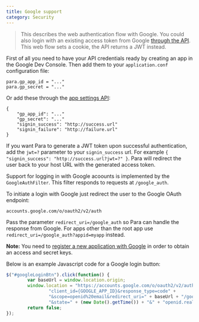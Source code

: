 ```yaml
---
title: Google support
category: Security
---
```


> This describes the web authentication flow with Google. You could also login with an existing access token from
> Google [through the API](#034-api-jwt-signin). This web flow sets a cookie, the API returns a JWT instead.

First of all you need to have your API credentials ready by creating an app in the Google Dev Console.
Then add them to your `application.conf` configuration file:
```
para.gp_app_id = "..."
para.gp_secret = "..."
```
Or add these through the [app settings API](#050-api-settings-put):
```
{
	"gp_app_id": "..."
	"gp_secret": "..."
	"signin_success": "http://success.url"
	"signin_failure": "http://failure.url"
}
```
If you want Para to generate a JWT token upon successful authentication, add the `jwt=?` parameter to your
`signin_success` url. For example `{ "signin_success": "http://success.url?jwt=?" }`.
Para will redirect the user back to your host URL with the generated access token.

Support for logging in with Google acoounts is implemented by the `GoogleAuthFilter`.
This filter responds to requests at `/google_auth`.

To initiate a login with Google just redirect the user to the Google OAuth endpoint:
```
accounts.google.com/o/oauth2/v2/auth
```
Pass the parameter `redirect_uri=/google_auth` so Para can handle the response from Google.
For apps other than the root app use `redirect_uri=/google_auth?appid=myapp` instead.

**Note:** You need to [register a new application with Google](https://console.developers.google.com/iam-admin/projects)
in order to obtain an access and secret keys.

Below is an example Javascript code for a Google login button:

```js
$("#googleLoginBtn").click(function() {
		var baseUrl = window.location.origin;
		window.location = "https://accounts.google.com/o/oauth2/v2/auth?" +
				"client_id={GOOGLE_APP_ID}&response_type=code" +
				"&scope=openid%20email&redirect_uri=" + baseUrl + "/google_auth" +
				"&state=" + (new Date().getTime()) + "&" + "openid.realm=" + baseUrl;
		return false;
});
```